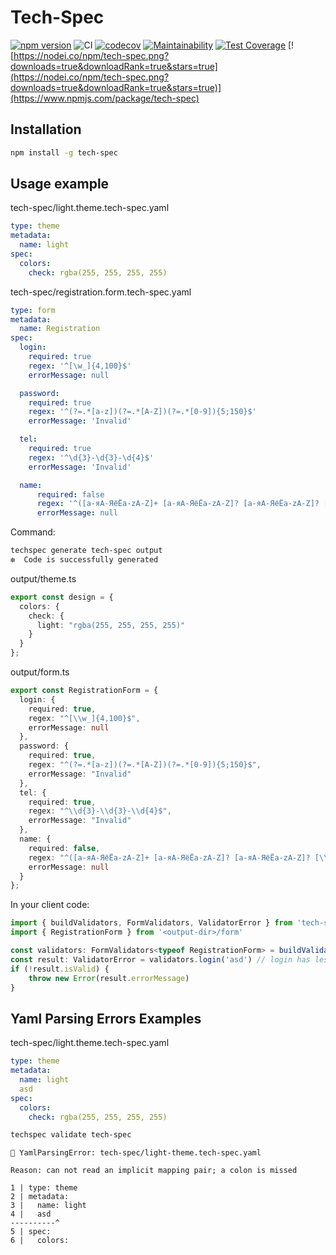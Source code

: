 # Tech-Spec
[![npm version](https://badge.fury.io/js/tech-spec.svg)](https://badge.fury.io/js/tech-spec)
![CI](https://github.com/Voldemat/tech-spec/actions/workflows/packages.js.yaml/badge.svg)
[![codecov](https://codecov.io/gh/Voldemat/tech-spec/branch/main/graph/badge.svg?token=8YG300JEWB)](https://codecov.io/gh/Voldemat/tech-spec)
[![Maintainability](https://api.codeclimate.com/v1/badges/8a112c2fa15b633c018e/maintainability)](https://codeclimate.com/github/Voldemat/tech-spec/maintainability)
[![Test Coverage](https://api.codeclimate.com/v1/badges/8a112c2fa15b633c018e/test_coverage)](https://codeclimate.com/github/Voldemat/tech-spec/test_coverage)
[![https://nodei.co/npm/tech-spec.png?downloads=true&downloadRank=true&stars=true](https://nodei.co/npm/tech-spec.png?downloads=true&downloadRank=true&stars=true)](https://www.npmjs.com/package/tech-spec)

## Installation
```bash
npm install -g tech-spec
```

## Usage example

tech-spec/light.theme.tech-spec.yaml
```yaml
type: theme
metadata:
  name: light
spec:
  colors:
    check: rgba(255, 255, 255, 255)
```
tech-spec/registration.form.tech-spec.yaml
```yaml
type: form
metadata:
  name: Registration
spec:
  login:
    required: true
    regex: '^[\w_]{4,100}$'
    errorMessage: null

  password:
    required: true
    regex: '^(?=.*[a-z])(?=.*[A-Z])(?=.*[0-9]){5;150}$'
    errorMessage: 'Invalid'

  tel:
    required: true
    regex: '^\d{3}-\d{3}-\d{4}$'
    errorMessage: 'Invalid'

  name:
      required: false
      regex: '^([а-яА-ЯёЁa-zA-Z]+ [а-яА-ЯёЁa-zA-Z]? [а-яА-ЯёЁa-zA-Z]? [\-\s]*){1;150}$'
      errorMessage: null

```

Command:
```bash
techspec generate tech-spec output
❇️  Code is successfully generated
```

output/theme.ts
```typescript
export const design = {
  colors: {
    check: {
      light: "rgba(255, 255, 255, 255)"
    }
  }
};
```
output/form.ts
```typescript
export const RegistrationForm = {
  login: {
    required: true,
    regex: "^[\\w_]{4,100}$",
    errorMessage: null
  },
  password: {
    required: true,
    regex: "^(?=.*[a-z])(?=.*[A-Z])(?=.*[0-9]){5;150}$",
    errorMessage: "Invalid"
  },
  tel: {
    required: true,
    regex: "^\\d{3}-\\d{3}-\\d{4}$",
    errorMessage: "Invalid"
  },
  name: {
    required: false,
    regex: "^([а-яА-ЯёЁa-zA-Z]+ [а-яА-ЯёЁa-zA-Z]? [а-яА-ЯёЁa-zA-Z]? [\\-\\s]*){1;150}$",
    errorMessage: null
  }
};
```

In your client code:
```typescript
import { buildValidators, FormValidators, ValidatorError } from 'tech-spec'
import { RegistrationForm } from '<output-dir>/form'

const validators: FormValidators<typeof RegistrationForm> = buildValidators(RegistrationForm)
const result: ValidatorError = validators.login('asd') // login has less characters than required in spec
if (!result.isValid) {
    throw new Error(result.errorMessage)
}
```


## Yaml Parsing Errors Examples

tech-spec/light.theme.tech-spec.yaml
```yaml
type: theme
metadata:
  name: light
  asd
spec:
  colors:
    check: rgba(255, 255, 255, 255)
```
```bash
techspec validate tech-spec
```

    🚨 YamlParsingError: tech-spec/light-theme.tech-spec.yaml

    Reason: can not read an implicit mapping pair; a colon is missed

    1 | type: theme
    2 | metadata:
    3 |   name: light
    4 |   asd
    ----------^
    5 | spec:
    6 |   colors:
